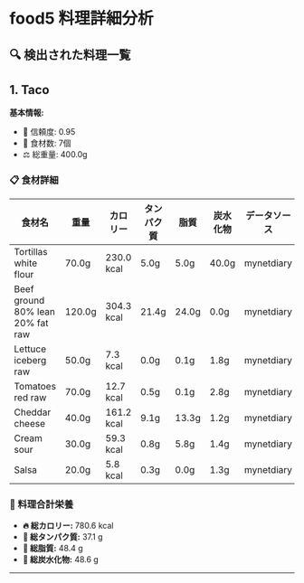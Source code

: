 # food5 料理詳細分析

## 🔍 検出された料理一覧

## 1. Taco

**基本情報:**
- 🎯 信頼度: 0.95
- 🥕 食材数: 7個
- ⚖️ 総重量: 400.0g

### 📋 食材詳細

| 食材名 | 重量 | カロリー | タンパク質 | 脂質 | 炭水化物 | データソース |
|--------|------|----------|------------|------|----------|--------------|
| Tortillas white flour | 70.0g | 230.0 kcal | 5.0g | 5.0g | 40.0g | mynetdiary |
| Beef ground 80% lean 20% fat raw | 120.0g | 304.3 kcal | 21.4g | 24.0g | 0.0g | mynetdiary |
| Lettuce iceberg raw | 50.0g | 7.3 kcal | 0.0g | 0.1g | 1.8g | mynetdiary |
| Tomatoes red raw | 70.0g | 12.7 kcal | 0.5g | 0.1g | 2.8g | mynetdiary |
| Cheddar cheese | 40.0g | 161.2 kcal | 9.1g | 13.3g | 1.2g | mynetdiary |
| Cream sour | 30.0g | 59.3 kcal | 0.8g | 5.8g | 1.4g | mynetdiary |
| Salsa | 20.0g | 5.8 kcal | 0.3g | 0.0g | 1.3g | mynetdiary |

### 🔢 料理合計栄養

- **🔥 総カロリー:** 780.6 kcal
- **🥩 総タンパク質:** 37.1 g
- **🧈 総脂質:** 48.4 g
- **🍞 総炭水化物:** 48.6 g

---

